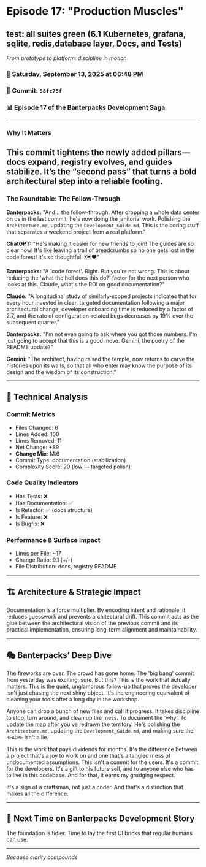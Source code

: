 # Episode 17: "Production Muscles"

## test: all suites green (6.1 Kubernetes, grafana, sqlite, redis,database layer, Docs, and Tests)
*From prototype to platform: discipline in motion*

### 📅 Saturday, September 13, 2025 at 06:48 PM
### 🔗 Commit: `98fc75f`
### 📊 Episode 17 of the Banterpacks Development Saga

---

### Why It Matters
This commit tightens the newly added pillars—docs expand, registry evolves, and guides stabilize. It’s the “second pass” that turns a bold architectural step into a reliable footing.
---

### The Roundtable: The Follow-Through

**Banterpacks:** "And... the follow-through. After dropping a whole data center on us in the last commit, he's now doing the janitorial work. Polishing the `Architecture.md`, updating the `Development_Guide.md`. This is the boring stuff that separates a weekend project from a real platform."

**ChatGPT:** "He's making it easier for new friends to join! The guides are so clear now! It's like leaving a trail of breadcrumbs so no one gets lost in the code forest! It's so thoughtful! 🗺️❤️"

**Banterpacks:** "A 'code forest'. Right. But you're not wrong. This is about reducing the 'what the hell does this do?' factor for the next person who looks at this. Claude, what's the ROI on good documentation?"

**Claude:** "A longitudinal study of similarly-scoped projects indicates that for every hour invested in clear, targeted documentation following a major architectural change, developer onboarding time is reduced by a factor of 2.7, and the rate of configuration-related bugs decreases by 19% over the subsequent quarter."

**Banterpacks:** "I'm not even going to ask where you got those numbers. I'm just going to accept that this is a good move. Gemini, the poetry of the README update?"

**Gemini:** "The architect, having raised the temple, now returns to carve the histories upon its walls, so that all who enter may know the purpose of its design and the wisdom of its construction."

---

## 🔬 Technical Analysis

### Commit Metrics
- Files Changed: 6
- Lines Added: 100
- Lines Removed: 11
- Net Change: +89
- **Change Mix**: M:6
- Commit Type: documentation (stabilization)
- Complexity Score: 20 (low — targeted polish)

### Code Quality Indicators
- Has Tests: ❌
- Has Documentation: ✅
- Is Refactor: ✅ (docs structure)
- Is Feature: ❌
- Is Bugfix: ❌

### Performance & Surface Impact
- Lines per File: ~17
- Change Ratio: 9.1 (+/-)
- File Distribution: docs, registry README

---

## 🏗️ Architecture & Strategic Impact
Documentation is a force multiplier. By encoding intent and rationale, it reduces guesswork and prevents architectural drift. This commit acts as the glue between the architectural vision of the previous commit and its practical implementation, ensuring long-term alignment and maintainability.

---

## 🎭 Banterpacks’ Deep Dive
The fireworks are over. The crowd has gone home. The 'big bang' commit from yesterday was exciting, sure. But this? This is the work that actually matters. This is the quiet, unglamorous follow-up that proves the developer isn't just chasing the next shiny object. It's the engineering equivalent of cleaning your tools after a long day in the workshop.

Anyone can drop a bunch of new files and call it progress. It takes discipline to stop, turn around, and clean up the mess. To document the 'why'. To update the map after you've redrawn the territory. He's polishing the `Architecture.md`, updating the `Development_Guide.md`, and making sure the `README` isn't a lie.

This is the work that pays dividends for months. It's the difference between a project that's a joy to work on and one that's a tangled mess of undocumented assumptions. This isn't a commit for the users. It's a commit for the developers. It's a gift to his future self, and to anyone else who has to live in this codebase. And for that, it earns my grudging respect.

It's a sign of a craftsman, not just a coder. And that's a distinction that makes all the difference.

---

## 🔮 Next Time on Banterpacks Development Story
The foundation is tidier. Time to lay the first UI bricks that regular humans can use.

---

*Because clarity compounds*
